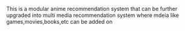 This is a modular anime recommendation system that can be further upgraded into multi media recommendation system where mdeia like games,movies,books,etc can be added on
